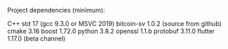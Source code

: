 Project dependencies (minimum):

C++         std 17 (gcc 9.3.0 or MSVC 2019)
bitcoin-sv  1.0.2 (source from github)
cmake       3.16
boost       1.72.0
python      3.8.2
openssl     1.1.b
protobuf    3.11.0
flutter     1.17.0 (beta channel)